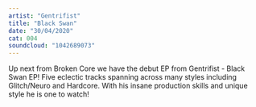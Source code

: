 ```yaml
---
artist: "Gentrifist"
title: "Black Swan"
date: "30/04/2020"
cat: 004
soundcloud: "1042689073"
---
```


Up next from Broken Core we have the debut EP from Gentrifist - Black Swan EP! Five eclectic tracks spanning across
many styles including Glitch/Neuro and Hardcore. With his insane production skills and unique style
he is one to watch!
